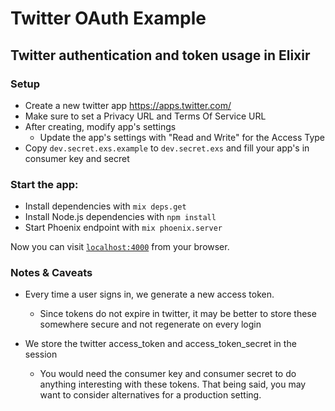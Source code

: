 # Twitter OAuth Example
## Twitter authentication and token usage in Elixir

### Setup

- Create a new twitter app https://apps.twitter.com/
- Make sure to set a Privacy URL and Terms Of Service URL
- After creating, modify app's settings
  - Update the app's settings with "Read and Write" for the Access Type
- Copy `dev.secret.exs.example` to `dev.secret.exs` and fill your app's in consumer key and secret


### Start the app:

  * Install dependencies with `mix deps.get`
  * Install Node.js dependencies with `npm install`
  * Start Phoenix endpoint with `mix phoenix.server`

Now you can visit [`localhost:4000`](http://localhost:4000) from your browser.

### Notes & Caveats

- Every time a user signs in, we generate a new access token.
  - Since tokens do not expire in twitter, it may be better to store these somewhere secure and not regenerate on every login

- We store the twitter access_token and access_token_secret in the session
  - You would need the consumer key and consumer secret to do anything interesting with these tokens.  That being said, you may want to consider alternatives for a production setting.
